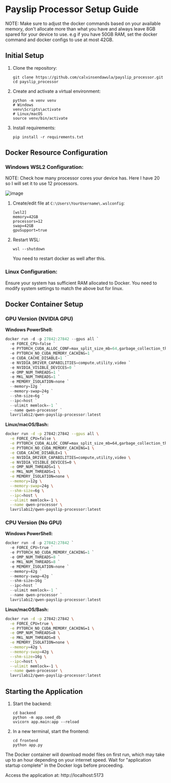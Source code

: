 # Payslip Processor Setup Guide
NOTE: Make sure to adjust the docker commands based on your available memory, don't allocate more than what you have and always leave 8GB spared for your device to use. e.g if you have 50GB RAM, set the docker command and docker configs to use at most 42GB.

## Initial Setup
1. Clone the repository:
   ```
   git clone https://github.com/calvinsendawula/payslip_processor.git
   cd payslip_processor
   ```

2. Create and activate a virtual environment:
   ```
   python -m venv venv
   # Windows
   venv\Scripts\activate
   # Linux/macOS
   source venv/bin/activate
   ```

3. Install requirements:
   ```
   pip install -r requirements.txt
   ```

## Docker Resource Configuration

### Windows WSL2 Configuration:
NOTE: Check how many processor cores your device has. Here I have 20 so I will set it to use 12 processors.

![image](https://github.com/user-attachments/assets/cee7933c-9eeb-46f9-855a-629c5d2cce81)

1. Create/edit file at `C:\Users\YourUsername\.wslconfig`:
   ```
   [wsl2]
   memory=42GB
   processors=12
   swap=42GB
   gpuSupport=true
   ```

2. Restart WSL:
   ```
   wsl --shutdown
   ```
   
   You need to restart docker as well after this.

### Linux Configuration:
Ensure your system has sufficient RAM allocated to Docker. You need to modify system settings to match the above but for linux.

## Docker Container Setup

### GPU Version (NVIDIA GPU)

**Windows PowerShell:**
```powershell
docker run -d -p 27842:27842 --gpus all `
  -e FORCE_CPU=false `
  -e PYTORCH_CUDA_ALLOC_CONF=max_split_size_mb=64,garbage_collection_threshold=0.6,expandable_segments:True `
  -e PYTORCH_NO_CUDA_MEMORY_CACHING=1 `
  -e CUDA_CACHE_DISABLE=1 `
  -e NVIDIA_DRIVER_CAPABILITIES=compute,utility,video `
  -e NVIDIA_VISIBLE_DEVICES=0 `
  -e OMP_NUM_THREADS=1 `
  -e MKL_NUM_THREADS=1 `
  -e MEMORY_ISOLATION=none `
  --memory=12g `
  --memory-swap=24g `
  --shm-size=6g `
  --ipc=host `
  --ulimit memlock=-1 `
  --name qwen-processor `
  lavrilabi2/qwen-payslip-processor:latest
```

**Linux/macOS/Bash:**
```bash
docker run -d -p 27842:27842 --gpus all \
  -e FORCE_CPU=false \
  -e PYTORCH_CUDA_ALLOC_CONF=max_split_size_mb=64,garbage_collection_threshold=0.6,expandable_segments:True \
  -e PYTORCH_NO_CUDA_MEMORY_CACHING=1 \
  -e CUDA_CACHE_DISABLE=1 \
  -e NVIDIA_DRIVER_CAPABILITIES=compute,utility,video \
  -e NVIDIA_VISIBLE_DEVICES=0 \
  -e OMP_NUM_THREADS=1 \
  -e MKL_NUM_THREADS=1 \
  -e MEMORY_ISOLATION=none \
  --memory=12g \
  --memory-swap=24g \
  --shm-size=6g \
  --ipc=host \
  --ulimit memlock=-1 \
  --name qwen-processor \
  lavrilabi2/qwen-payslip-processor:latest
```

### CPU Version (No GPU)

**Windows PowerShell:**
```powershell
docker run -d -p 27842:27842 `
  -e FORCE_CPU=true `
  -e PYTORCH_NO_CUDA_MEMORY_CACHING=1 `
  -e OMP_NUM_THREADS=8 `
  -e MKL_NUM_THREADS=8 `
  -e MEMORY_ISOLATION=none `
  --memory=42g `
  --memory-swap=42g `
  --shm-size=16g `
  --ipc=host `
  --ulimit memlock=-1 `
  --name qwen-processor `
  lavrilabi2/qwen-payslip-processor:latest
```

**Linux/macOS/Bash:**
```bash
docker run -d -p 27842:27842 \
  -e FORCE_CPU=true \
  -e PYTORCH_NO_CUDA_MEMORY_CACHING=1 \
  -e OMP_NUM_THREADS=8 \
  -e MKL_NUM_THREADS=8 \
  -e MEMORY_ISOLATION=none \
  --memory=42g \
  --memory-swap=42g \
  --shm-size=16g \
  --ipc=host \
  --ulimit memlock=-1 \
  --name qwen-processor \
  lavrilabi2/qwen-payslip-processor:latest
```

## Starting the Application

1. Start the backend:
   ```
   cd backend
   python -m app.seed_db
   uvicorn app.main:app --reload
   ```

2. In a new terminal, start the frontend:
   ```
   cd frontend
   python app.py
   ```

The Docker container will download model files on first run, which may take up to an hour depending on your internet speed. Wait for "application startup complete" in the Docker logs before proceeding.

Access the application at: http://localhost:5173
